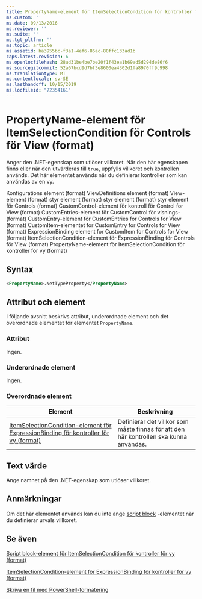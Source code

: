 ```yaml
---
title: PropertyName-element för ItemSelectionCondition för kontroller för vy (format) | Microsoft Docs
ms.custom: ''
ms.date: 09/13/2016
ms.reviewer: ''
ms.suite: ''
ms.tgt_pltfrm: ''
ms.topic: article
ms.assetid: ba3955bc-f3a1-4ef6-86ac-80ffc133ad1b
caps.latest.revision: 6
ms.openlocfilehash: 28ad31be4be7be20f1f43ea1b69ad5d294de86f6
ms.sourcegitcommit: 52a67bcd9d7bf3e8600ea4302d1fa8970ff9c998
ms.translationtype: MT
ms.contentlocale: sv-SE
ms.lasthandoff: 10/15/2019
ms.locfileid: "72354161"
---
```

# <a name="propertyname-element-for-itemselectioncondition-for-controls-for-view-format"></a>PropertyName-element för ItemSelectionCondition för Controls för View (format)

Anger den .NET-egenskap som utlöser villkoret. När den här egenskapen finns eller när den utvärderas till `true`, uppfylls villkoret och kontrollen används. Det här elementet används när du definierar kontroller som kan användas av en vy.

Konfigurations element (format) ViewDefinitions element (format) View-element (format) styr element (format) styr element (format) styr element för Controls (format) CustomControl-element för kontroll för Control for View (format) CustomEntries-element för CustomControl för visnings-(format) CustomEntry-element för CustomEntries for Controls for View (format) CustomItem-elementet for CustomEntry for Controls for View (format) ExpressionBinding element for CustomItem for Controls for View (format) ItemSelectionCondition-element för ExpressionBinding för Controls för View (format) PropertyName-element för ItemSelectionCondition för kontroller för vy (format)

## <a name="syntax"></a>Syntax

```xml
<PropertyName>.NetTypeProperty</PropertyName>
```

## <a name="attributes-and-elements"></a>Attribut och element

I följande avsnitt beskrivs attribut, underordnade element och det överordnade elementet för elementet `PropertyName`.

### <a name="attributes"></a>Attribut

Ingen.

### <a name="child-elements"></a>Underordnade element

Ingen.

### <a name="parent-elements"></a>Överordnade element

|Element|Beskrivning|
|-------------|-----------------|
|[ItemSelectionCondition-element för ExpressionBinding för kontroller för vy (format)](./itemselectioncondition-element-for-expressionbinding-for-controls-for-view-format.md)|Definierar det villkor som måste finnas för att den här kontrollen ska kunna användas.|

## <a name="text-value"></a>Text värde

Ange namnet på den .NET-egenskap som utlöser villkoret.

## <a name="remarks"></a>Anmärkningar

Om det här elementet används kan du inte ange [script block](./scriptblock-element-for-itemselectioncondition-for-controls-for-view-format.md) -elementet när du definierar urvals villkoret.

## <a name="see-also"></a>Se även

[Script block-element för ItemSelectionCondition för kontroller för vy (format)](./scriptblock-element-for-itemselectioncondition-for-controls-for-view-format.md)

[ItemSelectionCondition-element för ExpressionBinding för kontroller för vy (format)](./itemselectioncondition-element-for-expressionbinding-for-controls-for-view-format.md)

[Skriva en fil med PowerShell-formatering](./writing-a-powershell-formatting-file.md)
